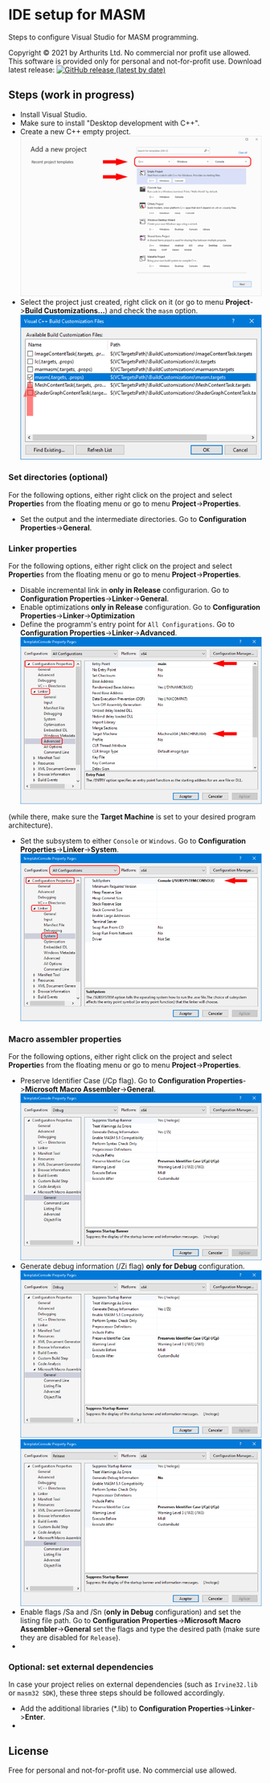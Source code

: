 # IDE setup for MASM
Steps to configure Visual Studio for MASM programming.

Copyright © 2021 by Arthurits Ltd. No commercial nor profit use allowed. This software is provided only for personal and not-for-profit use.
Download latest release: [![GitHub release (latest by date)](https://img.shields.io/github/v/release/arthurits/AssemblySnippets)](https://github.com/arthurits/AssemblySnippets/releases)

## Steps (work in progress)
* Install Visual Studio.
* Make sure to install "Desktop development with C++".
* Create a new C++ empty project.
![Screenshot](/IDE%20Setup/Media/Screenshot02.png?raw=true "Empty project")
* Select the project just created, right click on it (or go to menu **Project**->**Build Customizations...**) and check the `masm` option.
![Screenshot](/IDE%20Setup/Media/Screenshot03.png?raw=true "Target .masm")

### Set directories (optional)
For the following options, either right click on the project and select **Propertie**s from the floating menu or go to menu **Project**->**Properties**.
* Set the output and the intermediate directories. Go to **Configuration Properties**->**General**.

### Linker properties
For the following options, either right click on the project and select **Propertie**s from the floating menu or go to menu **Project**->**Properties**.
* Disable incremental link in **only in Release** configurarion. Go to **Configuration Properties**->**Linker**->**General**.
* Enable optimizations **only in Release** configuration. Go to **Configuration Properties**->**Linker**->**Optimization**
* Define the programm's entry point for `All Configurations`. Go to **Configuration Properties**->**Linker**->**Advanced**.
![Screenshot](/IDE%20Setup/Media/Screenshot05.png?raw=true "Define entry point")

(while there, make sure the **Target Machine** is set to your desired program architecture).
* Set the subsystem to either `Console` or `Windows`. Go to **Configuration Properties**->**Linker**->**System**.
![Screenshot](/IDE%20Setup/Media/Screenshot06.png?raw=true "Linker subsystem")

### Macro assembler properties
For the following options, either right click on the project and select **Propertie**s from the floating menu or go to menu **Project**->**Properties**.
* Preserve Identifier Case (/Cp flag). Go to **Configuration Properties**->**Microsoft Macro Assembler**->**General**.
![Screenshot](/IDE%20Setup/Media/Screenshot07-Debug.png?raw=true "Preserve identifier case")
* Generate debug information (/Zi flag) **only for Debug** configuration.
![Screenshot](/IDE%20Setup/Media/Screenshot07-Debug.png?raw=true "Generate debug information")
![Screenshot](/IDE%20Setup/Media/Screenshot07-Release.png?raw=true "Don't generate debug information in release mode")
* Enable flags /Sa and /Sn (**only in Debug** configuration) and set the listing file path. Go to **Configuration Properties**->**Microsoft Macro Assembler**->**General** set the flags and type the desired path (make sure they are disabled for `Release`).
* 

### Optional: set external dependencies
In case your project relies on external dependencies (such as `Irvine32.lib` or `masm32 SDK`), these three steps should be followed accordingly.
* Add the additional libraries (*.lib) to **Configuration Properties**->**Linker**->**Enter**.
* 

## License
Free for personal and not-for-profit use.
No commercial use allowed.
